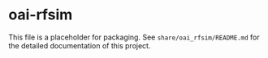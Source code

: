 # oai-rfsim

This file is a placeholder for packaging.  See `share/oai_rfsim/README.md`
for the detailed documentation of this project.
